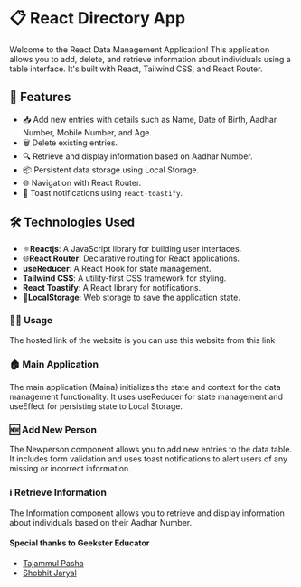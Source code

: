 # 📋 React Directory App

Welcome to the React Data Management Application! This application allows you to add, delete, and retrieve information about individuals using a table interface. It's built with React, Tailwind CSS, and React Router.

## 🚀 Features

- 📥 Add new entries with details such as Name, Date of Birth, Aadhar Number, Mobile Number, and Age.
- 🗑️ Delete existing entries.
- 🔍 Retrieve and display information based on Aadhar Number.
- 📦 Persistent data storage using Local Storage.
- 🌐 Navigation with React Router.
- 🍞 Toast notifications using `react-toastify`.

## 🛠️ Technologies Used

- ⚛️**Reactjs**: A JavaScript library for building user interfaces.
- 🌐**React Router**: Declarative routing for React applications.
- **useReducer**: A React Hook for state management.
- **Tailwind CSS**: A utility-first CSS framework for styling.
- **React Toastify**: A React library for notifications.
- 💾**LocalStorage**: Web storage to save the application state.

### 🧑‍💻 Usage
The hosted link of the website is you can use this website from this link

### 🏠 Main Application
The main application (Maina) initializes the state and context for the data management functionality. It uses useReducer for state management and useEffect for persisting state to Local Storage.

### 🆕 Add New Person
The Newperson component allows you to add new entries to the data table. It includes form validation and uses toast notifications to alert users of any missing or incorrect information.

### ℹ️ Retrieve Information
The Information component allows you to retrieve and display information about individuals based on their Aadhar Number.

#### Special thanks to Geekster Educator
- [Tajammul Pasha](https://www.linkedin.com/in/tajammul1996/)
- [Shobhit Jaryal](https://www.linkedin.com/in/shobhit-jaryal/)